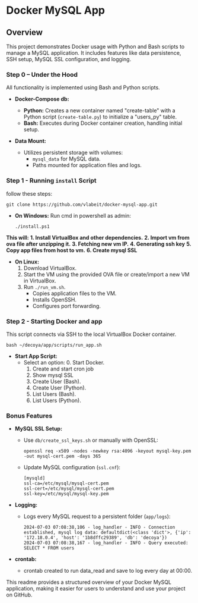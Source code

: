 # Docker MySQL App

## Overview

This project demonstrates Docker usage with Python and Bash scripts to manage a MySQL application. It includes features like data persistence, SSH setup, MySQL SSL configuration, and logging.

### Step 0 – Under the Hood

All functionality is implemented using Bash and Python scripts.

- **Docker-Compose db:**
  - **Python:** Creates a new container named "create-table" with a Python script (`create-table.py`) to initialize a "users_py" table.
  - **Bash:** Executes during Docker container creation, handling initial setup.

- **Data Mount:**
  - Utilizes persistent storage with volumes:
    - `mysql_data` for MySQL data.
    - Paths mounted for application files and logs.

### Step 1 - Running `install` Script

follow these steps: 
```
git clone https://github.com/vlabeit/docker-mysql-app.git
```

- **On Windows:**
  Run cmd in powershell as admin:
  ```
  ./install.ps1
  ```
**This will:**
  **1. Install VirtualBox and other dependencies.**
  **2. Import vm from ova file after unzipping it.**
  **3. Fetching new vm IP.**
  **4. Generating ssh key**
  **5. Copy app files from host to vm.**
  **6. Create mysql SSL**

- **On Linux:**
  1. Download VirtualBox.
  2. Start the VM using the provided OVA file or create/import a new VM in VirtualBox.
  3. Run `./run_vm.sh`.
     - Copies application files to the VM.
     - Installs OpenSSH.
     - Configures port forwarding.

### Step 2 - Starting Docker and app

This script connects via SSH to the local VirtualBox Docker container.
```
bash ~/decoya/app/scripts/run_app.sh
```
- **Start App Script:**
  - Select an option:
    0. Start Docker.
    1. Create and start cron job
    2. Show mysql SSL
    3. Create User (Bash).
    4. Create User (Python).
    5. List Users (Bash).
    6. List Users (Python).

### Bonus Features

- **MySQL SSL Setup:**
  - Use `db/create_ssl_keys.sh` or manually with OpenSSL:
    ```
    openssl req -x509 -nodes -newkey rsa:4096 -keyout mysql-key.pem -out mysql-cert.pem -days 365
    ```
  - Update MySQL configuration (`ssl.cnf`):
    ```
    [mysqld]
    ssl-ca=/etc/mysql/mysql-cert.pem
    ssl-cert=/etc/mysql/mysql-cert.pem
    ssl-key=/etc/mysql/mysql-key.pem
    ```

- **Logging:**
  - Logs every MySQL request to a persistent folder (`app/logs`):
    ```
    2024-07-03 07:08:38,106 - log_handler - INFO - Connection established, mysql log data: defaultdict(<class 'dict'>, {'ip': '172.18.0.4', 'host': '1b8dffc29389', 'db': 'decoya'})
    2024-07-03 07:08:38,167 - log_handler - INFO - Query executed: SELECT * FROM users
    ```

- **crontab:**
  - crontab created to run data_read and save to log every day at 00:00.


This readme provides a structured overview of your Docker MySQL application, making it easier for users to understand and use your project on GitHub.
